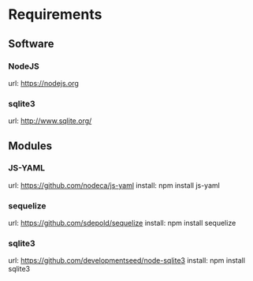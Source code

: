 # Requirements
## Software
### NodeJS
url: https://nodejs.org

### sqlite3
url: http://www.sqlite.org/

## Modules
### JS-YAML
url: https://github.com/nodeca/js-yaml
install: npm install js-yaml

### sequelize
url: https://github.com/sdepold/sequelize
install: npm install sequelize

### sqlite3
url: https://github.com/developmentseed/node-sqlite3
install: npm install sqlite3
